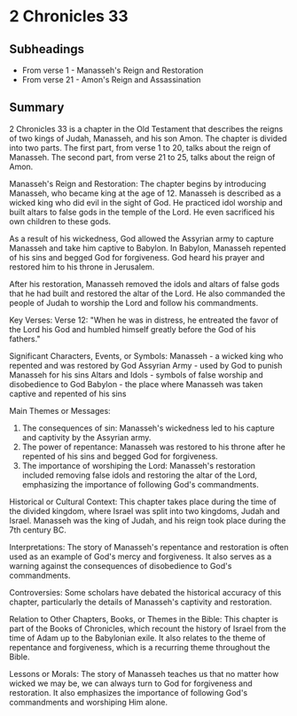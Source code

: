 # 2 Chronicles 33

## Subheadings

* From verse 1 - Manasseh's Reign and Restoration
* From verse 21 - Amon's Reign and Assassination

## Summary

2 Chronicles 33 is a chapter in the Old Testament that describes the reigns of two kings of Judah, Manasseh, and his son Amon. The chapter is divided into two parts. The first part, from verse 1 to 20, talks about the reign of Manasseh. The second part, from verse 21 to 25, talks about the reign of Amon.

Manasseh's Reign and Restoration:
The chapter begins by introducing Manasseh, who became king at the age of 12. Manasseh is described as a wicked king who did evil in the sight of God. He practiced idol worship and built altars to false gods in the temple of the Lord. He even sacrificed his own children to these gods.

As a result of his wickedness, God allowed the Assyrian army to capture Manasseh and take him captive to Babylon. In Babylon, Manasseh repented of his sins and begged God for forgiveness. God heard his prayer and restored him to his throne in Jerusalem.

After his restoration, Manasseh removed the idols and altars of false gods that he had built and restored the altar of the Lord. He also commanded the people of Judah to worship the Lord and follow his commandments.

Key Verses: 
Verse 12: "When he was in distress, he entreated the favor of the Lord his God and humbled himself greatly before the God of his fathers."

Significant Characters, Events, or Symbols: 
Manasseh - a wicked king who repented and was restored by God
Assyrian Army - used by God to punish Manasseh for his sins
Altars and Idols - symbols of false worship and disobedience to God
Babylon - the place where Manasseh was taken captive and repented of his sins

Main Themes or Messages: 
1. The consequences of sin: Manasseh's wickedness led to his capture and captivity by the Assyrian army. 
2. The power of repentance: Manasseh was restored to his throne after he repented of his sins and begged God for forgiveness. 
3. The importance of worshiping the Lord: Manasseh's restoration included removing false idols and restoring the altar of the Lord, emphasizing the importance of following God's commandments.

Historical or Cultural Context: 
This chapter takes place during the time of the divided kingdom, where Israel was split into two kingdoms, Judah and Israel. Manasseh was the king of Judah, and his reign took place during the 7th century BC.

Interpretations: 
The story of Manasseh's repentance and restoration is often used as an example of God's mercy and forgiveness. It also serves as a warning against the consequences of disobedience to God's commandments.

Controversies: 
Some scholars have debated the historical accuracy of this chapter, particularly the details of Manasseh's captivity and restoration.

Relation to Other Chapters, Books, or Themes in the Bible: 
This chapter is part of the Books of Chronicles, which recount the history of Israel from the time of Adam up to the Babylonian exile. It also relates to the theme of repentance and forgiveness, which is a recurring theme throughout the Bible.

Lessons or Morals: 
The story of Manasseh teaches us that no matter how wicked we may be, we can always turn to God for forgiveness and restoration. It also emphasizes the importance of following God's commandments and worshiping Him alone.